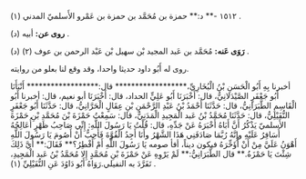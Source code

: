 ١٥١٢ -** د:** حمزة بن مُحَمَّد بن حمزة بن عَمْرو الأَسلميّ المدني (١) .

**روى عن:** أبيه (د) .

**رَوَى عَنه:** مُحَمَّد بن عَبد المجيد بْن سهيل بْن عَبْد الرحمن بن عوف (٢) (د) .

روى له أَبُو داود حديثا واحدا، وقد وقع لنا بعلو من روايته.

أخبرنا بِهِ أَبُو الْحَسَنِ بْنُ الْبُخَارِيِّ،****************** قال:****************** أَنْبَأَنَا أَبُو جَعْفَرٍ الصَّيْدَلانِيُّ، قال: أَخْبَرَنَا أَبُو عَلِيٍّ الحداد، قال: أَخْبَرَنَا أبو نعيم، قال: أخبرنا أَبُو الْقَاسِمِ الطَّبَرَانِيُّ، قال: حَدَّثَنَا أَحْمَدُ بْنُ عَبْدِ الرَّحْمَنِ بْنِ عِقَالٍ الْحَرَّانِيُّ، قال: حَدَّثَنَا أَبُو جَعْفَرٍ النُّفَيْلِيُّ، قال: حَدَّثَنَا مُحَمَّدُ بْنُ عَبد الْمَجِيدِ الْمَدَنِيُّ، قال: سَمِعْتُ حَمْزَةَ بْنَ مُحَمَّدِ بْنِ حَمْزَةَ الأَسلميّ يَذْكُرُ أَنَّ أَبَاهُ أَخْبَرَهُ عَنْ جَدِّهِ، قال: قُلْتُ يَا رَسُولَ اللَّهِ: إِنِّي صَاحِبُ ظَهْرٍ أُعَالِجُهُ أُسَافِرُ عَلَيْهِ وإِنَّهُ رُبَّمَا صَادَفَنِي هَذَا الشَّهْرُ وأَنَا أَجِدُ الْقُوَّةَ فَأُحِبُّ أَنْ أَصُومَ يَا رَسُولَ اللَّهِ أَهْوَنُ عَلَيَّ مِنْ أَنْ أُؤَخِّرَهُ فيكون ديناً، أفأ صومه يَا رَسُولَ اللَّهِ أَمْ أُفْطِرُ؟** فَقَالَ:** أَيَّ ذَلِكَ شِئْتَ يَا حَمْزَةُ.** قال الطَّبَرَانِيُّ:** لَمْ يَرْوِهِ عَنْ حَمْزَةَ بْنِ مُحَمَّدٍ إِلا مُحَمَّدُ بْنُ عَبد الْمَجِيدِ، تَفَرَّدَ به النفيلي.رَوَاهُ أَبُو دَاوُدَ عَنِ النُّفَيْلِيِّ (١) .